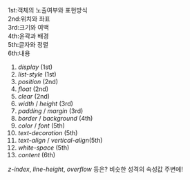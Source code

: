 1st:객체의 노출여부와 표현방식  
2nd:위치와 좌표  
3rd:크기와 여백  
4th:윤곽과 배경  
5th:글자와 정렬  
6th:내용

1. _display_ (1st)
2. _list-style_ (1st)
3. _position_ (2nd)
4. _float_ (2nd)
5. _clear_ (2nd)
6. _width_ / _height_ (3rd)
7. _padding_ / _margin_ (3rd)
8. _border_ / _background_ (4th)
9. _color_ / _font_ (5th)
10. _text-decoration_ (5th)
11. _text-align_ / _vertical-align_(5th)
12. _white-space_ (5th)
13. _content_ (6th)

_z-index_, _line-height_, _overflow_ 등은? 비슷한 성격의 속성값 주변에!
